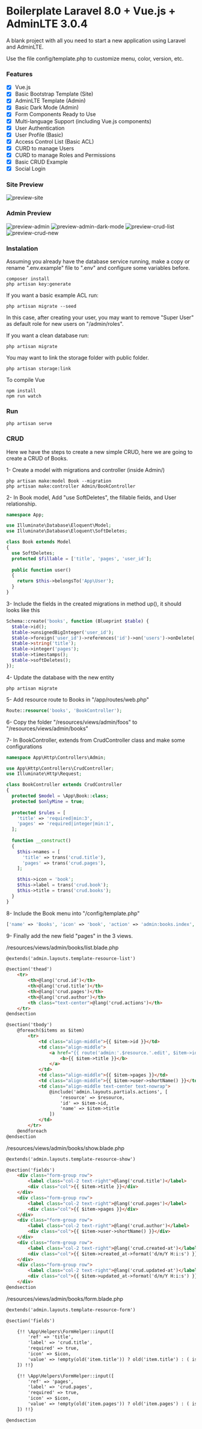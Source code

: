 # Boilerplate Laravel 8.0 + Vue.js + AdminLTE 3.0.4 
A blank project with all you need to start a new application using Laravel and AdminLTE.

Use the file config/template.php to customize menu, color, version, etc.

### Features
- [X] Vue.js
- [x] Basic Bootstrap Template (Site)
- [x] AdminLTE Template (Admin)
- [x] Basic Dark Mode (Admin)
- [x] Form Components Ready to Use
- [X] Multi-language Support (including Vue.js components)
- [x] User Authentication
- [X] User Profile (Basic)
- [X] Access Control List (Basic ACL)
- [X] CURD to manage Users
- [X] CURD to manage Roles and Permissions
- [X] Basic CRUD Example
- [X] Social Login

### Site Preview
![preview-site](preview-site.jpg)

### Admin Preview
![preview-admin](preview-admin.jpg)
![preview-admin-dark-mode](preview-admin-dark-mode.jpg)
![preview-crud-list](preview-crud-list.jpg)
![preview-crud-new](preview-crud-new.jpg)

### Instalation
Assuming you already have the database service running, make a copy or rename ".env.example" file to ".env" and configure some variables before.

```
composer install
php artisan key:generate
```

If you want a basic example ACL run:
```
php artisan migrate --seed
```
In this case, after creating your user, you may want to remove "Super User" as default role for new users on "/admin/roles".

If you want a clean database run:
```
php artisan migrate
```
You may want to link the storage folder with public folder.
```
php artisan storage:link
```

To compile Vue
```
npm install
npm run watch
```



### Run
```
php artisan serve
```

### CRUD
Here we have the steps to create a new simple CRUD, here we are going to create a CRUD of Books.

1- Create a model with migrations and controller (inside Admin/)
```
php artisan make:model Book --migration
php artisan make:controller Admin/BookController
```

2- In Book model, Add "use SoftDeletes", the fillable fields, and User relationship.
```php
namespace App;

use Illuminate\Database\Eloquent\Model;
use Illuminate\Database\Eloquent\SoftDeletes;

class Book extends Model
{
  use SoftDeletes;  
  protected $fillable = ['title', 'pages', 'user_id'];
  
  public function user()
  {
    return $this->belongsTo('App\User');
  }
}
```

3- Include the fields in the created migrations in method up(), it should looks like this
```php
Schema::create('books', function (Blueprint $table) {
  $table->id();
  $table->unsignedBigInteger('user_id');
  $table->foreign('user_id')->references('id')->on('users')->onDelete('cascade');
  $table->string('title');
  $table->integer('pages');
  $table->timestamps();
  $table->softDeletes();
});
```

4- Update the database with the new entity
```
php artisan migrate
```

5- Add resource route to Books in "/app/routes/web.php"
```php
Route::resource('books', 'BookController');
```

6- Copy the folder "/resources/views/admin/foos" to "/resources/views/admin/books"

7- In BookController, extends from CrudController class and make some configurations
```php
namespace App\Http\Controllers\Admin;

use App\Http\Controllers\CrudController;
use Illuminate\Http\Request;

class BookController extends CrudController
{
  protected $model = \App\Book::class;
  protected $onlyMine = true;
  
  protected $rules = [
    'title' => 'required|min:3',
    'pages' => 'required|integer|min:1',
  ];
  
  function __construct()
  {
    $this->names = [
      'title' => trans('crud.title'),
      'pages' => trans('crud.pages'),
    ];

    $this->icon = 'book';
    $this->label = trans('crud.book');
    $this->title = trans('crud.books');
  }
}
```

8- Include the Book menu into "/config/template.php"
```php
['name' => 'Books', 'icon' => 'book', 'action' => 'admin:books.index', 'permission' => 'books-view'],
```

9- Finally add the new field "pages" in the 3 views.

/resources/views/admin/books/list.blade.php
```html
@extends('admin.layouts.template-resource-list')

@section('thead')
    <tr>
        <th>@lang('crud.id')</th>
        <th>@lang('crud.title')</th>
        <th>@lang('crud.pages')</th>
        <th>@lang('crud.author')</th>
        <th class="text-center">@lang('crud.actions')</th>
    </tr>
@endsection

@section('tbody')
    @foreach($items as $item)
        <tr>
            <td class="align-middle">{{ $item->id }}</td>
            <td class="align-middle">
                <a href="{{ route('admin:'.$resource.'.edit', $item->id) }}" title="@lang('crud.edit')">
                    <b>{{ $item->title }}</b>
                </a>
            </td>
            <td class="align-middle">{{ $item->pages }}</td>
            <td class="align-middle">{{ $item->user->shortName() }}</td>
            <td class="align-middle text-center text-nowrap">
                @include('admin.layouts.partials.actions', [
                    'resource' => $resource,
                    'id' => $item->id,
                    'name' => $item->title
                ])
            </td>
        </tr>
    @endforeach
@endsection
```

/resources/views/admin/books/show.blade.php
```html
@extends('admin.layouts.template-resource-show')

@section('fields')
    <div class="form-group row">
        <label class="col-2 text-right">@lang('crud.title')</label>
        <div class="col">{{ $item->title }}</div>
    </div>
    <div class="form-group row">
        <label class="col-2 text-right">@lang('crud.pages')</label>
        <div class="col">{{ $item->pages }}</div>
    </div>
    <div class="form-group row">
        <label class="col-2 text-right">@lang('crud.author')</label>
        <div class="col">{{ $item->user->shortName() }}</div>
    </div>
    <div class="form-group row">
        <label class="col-2 text-right">@lang('crud.created-at')</label>
        <div class="col">{{ $item->created_at->format('d/m/Y H:i:s') }}</div>
    </div>
    <div class="form-group row">
        <label class="col-2 text-right">@lang('crud.updated-at')</label>
        <div class="col">{{ $item->updated_at->format('d/m/Y H:i:s') }}</div>
    </div>
@endsection
```

/resources/views/admin/books/form.blade.php
```html
@extends('admin.layouts.template-resource-form')

@section('fields')

    {!! \App\Helpers\FormHelper::input([
        'ref' => 'title',
        'label' => 'crud.title',
        'required' => true,
        'icon' => $icon,
        'value' => !empty(old('item.title')) ? old('item.title') : ( isset($item) ? $item->title : '' ),
    ]) !!}

    {!! \App\Helpers\FormHelper::input([
        'ref' => 'pages',
        'label' => 'crud.pages',
        'required' => true,
        'icon' => $icon,
        'value' => !empty(old('item.pages')) ? old('item.pages') : ( isset($item) ? $item->pages : '' ),
    ]) !!}

@endsection
```
